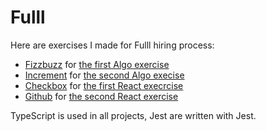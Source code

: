 # Fulll

Here are exercises I made for Fulll hiring process:

- [Fizzbuzz](./fizzbuzz) for [the first Algo exercise](https://github.com/inextensodigital/developers/blob/master/Algo/fizzbuzz.md)
- [Increment](./increment) for [the second Algo execise](https://github.com/inextensodigital/developers/blob/master/Algo/custom-number-type-increment.md)
- [Checkbox](./checkbox) for [the first React execrcise](https://github.com/inextensodigital/developers/blob/master/Frontend/react-level-1.md)
- [Github](./github) for [the second React exercise](https://github.com/inextensodigital/developers/blob/master/Frontend/react-level-2.md)

TypeScript is used in all projects, Jest are written with Jest.
